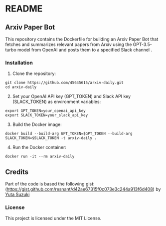 # README

## Arxiv Paper Bot

This repository contains the Dockerfile for building an Arxiv Paper Bot that fetches and summarizes relevant papers from Arxiv using the GPT-3.5-turbo model from OpenAI and posts them to a specified Slack channel .

### Installation

1. Clone the repository:

```
git clone https://github.com/45645615/arxiv-daily.git
cd arxiv-daily
```

2. Set your OpenAI API key (GPT_TOKEN) and Slack API key (SLACK_TOKEN) as environment variables:

```
export GPT_TOKEN=your_openai_api_key
export SLACK_TOKEN=your_slack_api_key
```

3. Build the Docker image:

```
docker build --build-arg GPT_TOKEN=$GPT_TOKEN --build-arg SLACK_TOKEN=$SLACK_TOKEN -t arxiv-daily .
```

4. Run the Docker container:

```
docker run -it --rm arxiv-daily
```


## Credits
Part of the code is based the following gist:
(https://gist.github.com/resnant/d42ae67315f0c073e3c244a913f6d408) 
by [Yuta Suzuki](https://github.com/resnant)
### License

This project is licensed under the MIT License.
